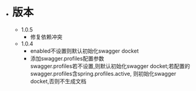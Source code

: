 - # 版本
  - 1.0.5
    - 修复依赖冲突
  - 1.0.4
    - enabled不设置则默认初始化swagger docket
    - 添加swagger.profiles配置参数<br>
      swagger.profiles若不设置,则默认初始化swagger docket;若配置的swagger.profiles含spring.profiles.active,
      则初始化swagger docket,否则不生成文档